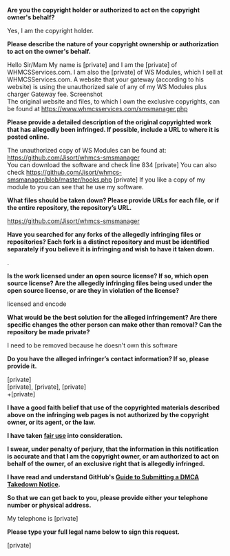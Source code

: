 **Are you the copyright holder or authorized to act on the copyright owner's behalf?**

Yes, I am the copyright holder.

**Please describe the nature of your copyright ownership or authorization to act on the owner's behalf.**

Hello Sir/Mam
My name is [private] and I am the [private] of WHMCSServices.com. I am also the [private] of WS Modules, which I sell at WHMCSServices.com. A website that your gateway (according to his website) is using the unauthorized sale of any of my WS Modules plus charger Gateway fee. Screenshot  
The original website and files, to which I own the exclusive copyrights, can be found at https://www.whmcsservices.com/smsmanager.php

**Please provide a detailed description of the original copyrighted work that has allegedly been infringed. If possible, include a URL to where it is posted online.**

The unauthorized copy of WS Modules can be found at:  
https://github.com/Jisort/whmcs-smsmanager  
You can download the software and check line 834 [private]
You can also check https://github.com/Jisort/whmcs-smsmanager/blob/master/hooks.php [private] 
If you like a copy of my module to you can see that he use my software.

**What files should be taken down? Please provide URLs for each file, or if the entire repository, the repository’s URL.**

https://github.com/Jisort/whmcs-smsmanager

**Have you searched for any forks of the allegedly infringing files or repositories? Each fork is a distinct repository and must be identified separately if you believe it is infringing and wish to have it taken down.**

.

**Is the work licensed under an open source license? If so, which open source license? Are the allegedly infringing files being used under the open source license, or are they in violation of the license?**

licensed and encode

**What would be the best solution for the alleged infringement? Are there specific changes the other person can make other than removal? Can the repository be made private?**

I need to be removed because he doesn't own this software

**Do you have the alleged infringer’s contact information? If so, please provide it.**

[private]   
[private], [private], [private]  
+[private]

**I have a good faith belief that use of the copyrighted materials described above on the infringing web pages is not authorized by the copyright owner, or its agent, or the law.**

**I have taken <a href="https://www.lumendatabase.org/topics/22">fair use</a> into consideration.**

**I swear, under penalty of perjury, that the information in this notification is accurate and that I am the copyright owner, or am authorized to act on behalf of the owner, of an exclusive right that is allegedly infringed.**

**I have read and understand GitHub's <a href="https://docs.github.com/articles/guide-to-submitting-a-dmca-takedown-notice/">Guide to Submitting a DMCA Takedown Notice</a>.**

**So that we can get back to you, please provide either your telephone number or physical address.**

My telephone is [private]

**Please type your full legal name below to sign this request.**

[private]
